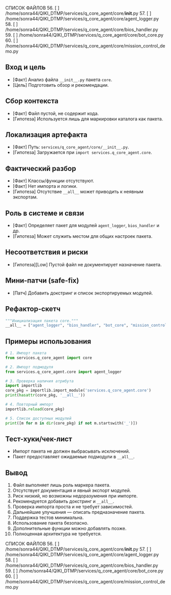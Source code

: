 СПИСОК ФАЙЛОВ
56. [ ] /home/sonra44/QIKI_DTMP/services/q_core_agent/core/__init__.py
57. [ ] /home/sonra44/QIKI_DTMP/services/q_core_agent/core/agent_logger.py
58. [ ] /home/sonra44/QIKI_DTMP/services/q_core_agent/core/bios_handler.py
59. [ ] /home/sonra44/QIKI_DTMP/services/q_core_agent/core/bot_core.py
60. [ ] /home/sonra44/QIKI_DTMP/services/q_core_agent/core/mission_control_demo.py

## Вход и цель
- [Факт] Анализ файла `__init__.py` пакета `core`.
- [Цель] Подготовить обзор и рекомендации.

## Сбор контекста
- [Факт] Файл пустой, не содержит кода.
- [Гипотеза] Используется лишь для маркировки каталога как пакета.

## Локализация артефакта
- [Факт] Путь: `services/q_core_agent/core/__init__.py`.
- [Гипотеза] Загружается при `import services.q_core_agent.core`.

## Фактический разбор
- [Факт] Классы/функции отсутствуют.
- [Факт] Нет импорта и логики.
- [Гипотеза] Отсутствие `__all__` может приводить к неявным экспортам.

## Роль в системе и связи
- [Факт] Определяет пакет для модулей `agent_logger`, `bios_handler` и др.
- [Гипотеза] Может служить местом для общих настроек пакета.

## Несоответствия и риски
- [Гипотеза][Low] Пустой файл не документирует назначение пакета.

## Мини-патчи (safe-fix)
- [Патч] Добавить докстринг и список экспортируемых модулей.

## Рефактор-скетч
```python
"""Инициализация пакета core."""
__all__ = ["agent_logger", "bios_handler", "bot_core", "mission_control_demo"]
```

## Примеры использования
```python
# 1. Импорт пакета
from services.q_core_agent import core

# 2. Импорт подмодуля
from services.q_core_agent.core import agent_logger

# 3. Проверка наличия атрибута
import importlib
core_pkg = importlib.import_module('services.q_core_agent.core')
print(hasattr(core_pkg, '__all__'))

# 4. Повторный импорт
importlib.reload(core_pkg)

# 5. Список доступных модулей
print([m for m in dir(core_pkg) if not m.startswith('_')])
```

## Тест-хуки/чек-лист
- Импорт пакета не должен выбрасывать исключений.
- Пакет предоставляет ожидаемые подмодули в `__all__`.

## Вывод
1. Файл выполняет лишь роль маркера пакета.
2. Отсутствует документация и явный экспорт модулей.
3. Риск низкий, но возможны недоразумения при импорте.
4. Рекомендуется добавить докстринг и `__all__`.
5. Проверка импорта проста и не требует зависимостей.
6. Дальнейшие улучшения — описать предназначение пакета.
7. Поддержка тестов минимальна.
8. Использование пакета безопасно.
9. Дополнительные функции можно добавлять позже.
10. Полноценная архитектура не требуется.

СПИСОК ФАЙЛОВ
56. [ ] /home/sonra44/QIKI_DTMP/services/q_core_agent/core/__init__.py
57. [ ] /home/sonra44/QIKI_DTMP/services/q_core_agent/core/agent_logger.py
58. [ ] /home/sonra44/QIKI_DTMP/services/q_core_agent/core/bios_handler.py
59. [ ] /home/sonra44/QIKI_DTMP/services/q_core_agent/core/bot_core.py
60. [ ] /home/sonra44/QIKI_DTMP/services/q_core_agent/core/mission_control_demo.py
